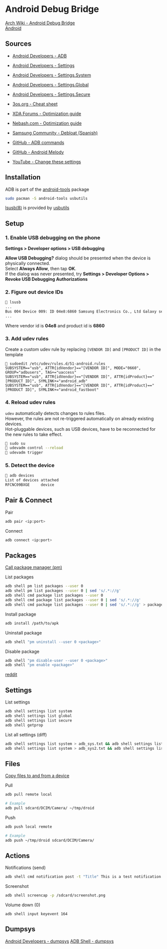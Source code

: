# Android Debug Bridge

[Arch Wiki - Android Debug Bridge](https://wiki.archlinux.org/title/Android_Debug_Bridge)<br>
[Android](https://wiki.archlinux.org/title/Android)

<!-- {{{ Sources -->
## Sources

- [Android Developers - ADB](https://developer.android.com/tools/adb)
- [Android Developers - Settings](https://developer.android.com/reference/android/provider/Settings)
- [Android Developers - Settings.System](https://developer.android.com/reference/android/provider/Settings.System)
- [Android Developers - Settings.Global](https://developer.android.com/reference/android/provider/Settings.Global)
- [Android Developers - Settings.Secure](https://developer.android.com/reference/android/provider/Settings.Secure)

- [3os.org - Cheat sheet](https://3os.org/android/adb-cheat-sheet/#phone-info)
- [XDA Forums - Optimization guide](https://xdaforums.com/t/samsung-galaxy-one-ui-optimization-guide.4376755)
- [Nebash.com - Optimization guide](https://nebash-com.custommapposter.com/article/samsung-galaxy-optimization-guide-battery-performance-stability-heat)
- [Samsung Community - Debloat (Spanish)](https://r1.community.samsung.com/t5/galaxy-a/debloat-e-comandos-para-desativar-recursos/td-p/24850189)
- [GitHub - ADB commands](https://gist.github.com/Pulimet/5013acf2cd5b28e55036c82c91bd56d8)
- [GitHub - Android Melody](https://github.com/ionuttbara/melody_android)
- [YouTube - Change these settings](https://www.youtube.com/watch?v=qKC2tlsfBSg)
<!-- }}} -->

<!-- {{{ Installation -->
## Installation

ADB is part of the [android-tools](https://archlinux.org/packages/extra/x86_64/android-tools/) package

```sh
sudo pacman -S android-tools usbutils
```

[lsusb(8)](https://man.archlinux.org/man/lsusb.8.en) is provided by [usbutils](https://archlinux.org/packages/core/x86_64/usbutils/)
<!-- }}} -->

<!-- {{{ Setup -->
## Setup

<!-- {{{ 1. Enable USB debugging on the phone -->
### 1. Enable USB debugging on the phone

**Settings > Developer options > USB debugging**

**Allow USB Debugging?** dialog should be presented when the device is physically connected.<br>
Select **Always Allow**, then tap **OK**.<br>
If the dialog was never presented, try **Settings > Developer Options > Revoke USB Debugging Authorizations**
<!-- }}} -->

<!-- {{{ 2. Figure out device IDs -->
### 2. Figure out device IDs

```sh
 lsusb
...
Bus 004 Device 009: ID 04e8:6860 Samsung Electronics Co., Ltd Galaxy series, misc. (MTP mode)
...
```
Where vendor id is **04e8** and product id is **6860**
<!-- }}} -->

<!-- {{{ 3. Add udev rules -->
### 3. Add udev rules

Create a custom udev rule by replacing `[VENDOR ID]` and `[PRODUCT ID]` in the template

```
 sudoedit /etc/udev/rules.d/51-android.rules
SUBSYSTEM=="usb", ATTR{idVendor}=="[VENDOR ID]", MODE="0660", GROUP="adbusers", TAG+="uaccess"
SUBSYSTEM=="usb", ATTR{idVendor}=="[VENDOR ID]", ATTR{idProduct}=="[PRODUCT ID]", SYMLINK+="android_adb"
SUBSYSTEM=="usb", ATTR{idVendor}=="[VENDOR ID]", ATTR{idProduct}=="[PRODUCT ID]", SYMLINK+="android_fastboot"
```
<!-- }}} -->

<!-- {{{ 4. Reload udev rules -->
### 4. Reload udev rules

`udev` automatically detects changes to rules files.<br>
However, the rules are not re-triggered automatically on already existing devices.<br>
Hot-pluggable devices, such as USB devices, have to be reconnected for the new rules to take effect.

```sh
 sudo su
 udevadm control --reload
 udevadm trigger
```
<!-- }}} -->

<!-- {{{ 5. Detect the device -->
### 5. Detect the device

```sh
 adb devices
List of devices attached
RFCNC09BXGE     device
```
<!-- }}} -->
<!-- }}} -->

<!-- {{{ Pair & Connect -->
## Pair & Connect

Pair
```sh
adb pair <ip:port>
```

Connect
```sh
adb connect <ip:port>
```
<!-- }}} -->

<!-- {{{ Packages -->
## Packages

[Call package manager (pm)](https://developer.android.com/tools/adb#pm)

List packages
```sh
adb shell pm list packages --user 0
adb shell pm list packages --user 0 | sed 's/.*://g'
adb shell cmd package list packages --user 0
adb shell cmd package list packages --user 0 | sed 's/.*://g'
adb shell cmd package list packages --user 0 | sed 's/.*://g' > packages-diff.txt
```

Install package
```sh
adb install /path/to/apk
```

Uninstall package
```sh
adb shell "pm uninstall --user 0 <package>"
```

Disable package
```sh
adb shell "pm disable-user --user 0 <package>"
adb shell "pm enable <package>"
```
[reddit](https://www.reddit.com/r/GalaxyS9/comments/iv4p3n/adb_list_to_safely_disable_samsung_bloatware/)
<!-- }}} -->

<!-- {{{ Settings -->
## Settings

List settings
```sh
adb shell settings list system
adb shell settings list global
adb shell settings list secure
adb shell getprop
```

List all settings (diff)
```sh
adb shell settings list system > adb_sys.txt && adb shell settings list global > adb_glo.txt && adb shell settings list secure > adb_sec.txt
adb shell settings list system > adb_sys2.txt && adb shell settings list global > adb_glo2.txt && adb shell settings list secure > adb_sec2.txt
```
<!-- }}} -->

<!-- {{{ Files -->
## Files

[Copy files to and from a device](https://developer.android.com/tools/adb#copyfiles)

Pull
```sh
adb pull remote local

# Example
adb pull sdcard/DCIM/Camera/ ~/tmp/droid
```

Push
```sh
adb push local remote

# Example
adb push ~/tmp/droid sdcard/DCIM/Camera/
```
<!-- }}} -->

<!-- {{{ Actions -->
## Actions

Notifications (send)
```sh
adb shell cmd notification post -t "Title" This is a test notification
```

Screenshot
```sh
adb shell screencap -p /sdcard/screenshot.png
```

Volume down (0)
```
adb shell input keyevent 164
```
<!-- }}} -->

<!-- {{{ Dumpsys -->
## Dumpsys

[Android Developers - dumpsys](https://developer.android.com/tools/dumpsys)
[ADB Shell - dumpsys](https://adbshell.com/commands/adb-shell-dumpsys)
<!-- }}} -->
